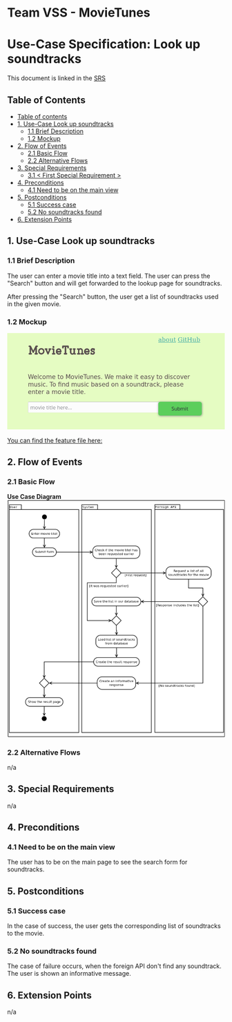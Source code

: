 # Team VSS - MovieTunes

# Use-Case Specification: Look up soundtracks

<!--
Version 0.1

Revision History

| **Date** | **Version** | **Description** | **Author** |
| --- | --- | --- | --- |
| 92.11.2017 | 0.1 | First Version | Team VSS |
-->
This document is linked in the [SRS](https://github.com/VSSSE/VSS-DOC/blob/master/SRS.md#311-look-up-soundtracks-for-a-given-movie-name)

 
## Table of Contents

- [Table of contents](#table-of-contents)
- [1. Use-Case Look up soundtracks](#1-use-case-look-up-soundtracks)
  - [1.1 Brief Description](#11-brief-description)
  - [1.2 Mockup](#12-mockup)
- [2. Flow of Events](#2-flow-of-events)
  - [2.1 Basic Flow](#21-basic-flow) 
  - [2.2 Alternative Flows](#22-alternative-flows) 
  <!--    - [2.2.1 &lt; First Alternative Flow &gt; ](#221-placeholder) -->
- [3. Special Requirements](#3-special-requirements)
  - [3.1 &lt; First Special Requirement &gt;](#31-placeholder) 
- [4. Preconditions](#4-preconditions)
  - [4.1 Need to be on the main view](#41-need-to-be-on-the-main-view) 
- [5. Postconditions](#5-postconditions)
  - [5.1 Success case](#51-success-case) 
  - [5.2 No soundtracks found](#52-no-soundtracks-found) 
- [6. Extension Points](#6-extension-points)
<!--  - [6.1 &lt; Name of Extension Point &gt;](#61-placeholder) -->

<!--
[The following template is provided for a Use-Case Specification, which contains the textual properties of the use case. This document is used with a requirements management tool, such as Rational RequisitePro, for specifying and marking the requirements within the use-case properties.

The use-case diagrams can be developed in a visual modeling tool, such as Rational Rose. A use-case report, with all properties, may be generated with Rational SoDA. For more information, see the tool mentors in the Rational Unified Process.]-->

## 1. Use-Case Look up soundtracks
### 1.1 Brief Description
<!--
[The description briefly conveys the role and purpose of the use case. A single paragraph will suffice for this description.]
-->

The user can enter a movie title into a text field.
The user can press the "Search" button and will get forwarded to the lookup page for soundtracks.

After pressing the "Search" button, the user  get a list of soundtracks used in the given movie. 

### 1.2 Mockup

 
![Mockup][] 

[You can find the feature file here:](https://github.com/VSSSE/VSS-CucumberTests/blob/master/VSS-CucumberTests/src/test/resources/LookUpSoundtrack.feature)

## 2. Flow of Events
### 2.1 Basic Flow
<!--
[This use case starts when the actor does something. An actor always initiates use cases. The use case describes what the actor does and what the system does in response. It is phrased in the form of a dialog between the actor and the system.

The use case describes what happens inside the system, but not how or why. If information is exchanged, be specific about what is passed back and forth. For example, it is not very illuminating to say that the actor enters customer information. It is better to say the actor enters the customer&#39;s name and address. A Glossary of Terms is often useful to keep the complexity of the use case manageableyou may want to define things like customer information there to keep the use case from drowning in details.

Simple alternatives may be presented within the text of the use case. If it only takes a few sentences to describe what happens when there is an alternative, do it directly within the **Flow of Events** section. If the alternative flow is more complex, use a separate section to describe it. For example, an **Alternative Flow** subsection explains how to describe more complex alternatives.

A picture is sometimes worth a thousand words, though there is no substitute for clean, clear prose. If it improves clarity, feel free to paste graphical depictions of user interfaces, process flows or other figures into the use case. If a flow chart is useful to present a complex decision process, by all means use it!  Similarly for state-dependent behavior, a state-transition diagram often clarifies the behavior of a system better than pages upon pages of text. Use the right presentation medium for your problem, but be wary of using terminology, notations or figures that your audience may not understand. Remember that your purpose is to clarify, not obscure.]
-->

**Use Case Diagram**
![UCD][] 
  


### 2.2 Alternative Flows
<!--
#### 2.2.1 &lt; First Alternative Flow &gt;

[More complex alternatives are described in a separate section, referred to in the **Basic Flow** subsection of **Flow of Events** section. Think of the **Alternative Flow** subsections like alternative behavior each alternative flow represents alternative behavior usually due to exceptions that occur in the main flow. They may be as long as necessary to describe the events associated with the alternative behavior. When an alternative flow ends, the events of the main flow of events are resumed unless otherwise stated.]

##### 2.2.1.1 &lt; An Alternative Subflow &gt;

[Alternative flows may, in turn, be divided into subsections if it improves clarity.]

#### 2.2.2 &lt; Second Alternative Flow &gt;

[There may be, and most likely will be, a number of alternative flows in a use case. Keep each alternative flow separate to improve clarity. Using alternative flows improves the readability of the use case, as well as preventing use cases from being decomposed into hierarchies of use cases. Keep in mind that use cases are just textual descriptions, and their main purpose is to document the behavior of a system in a clear, concise, and understandable way.]
-->

n/a

## 3. Special Requirements
<!--
[A special requirement is typically a nonfunctional requirement that is specific to a use case, but is not easily or naturally specified in the text of the use case&#39;s event flow. Examples of special requirements include legal and regulatory requirements, application standards, and quality attributes of the system to be built including usability, reliability, performance or supportability requirements. Additionally, other requirements such as operating systems and environments, compatibility requirements, and design constraintsshould be captured in this section.]

### 3.1 &lt; First Special Requirement &gt;
-->

n/a

## 4. Preconditions
<!--
[A precondition of a use case is the state of the system that must be present prior to a use case being performed.]
-->

### 4.1 Need to be on the main view

The user has to be on the main page to see the search form for soundtracks.
 

## 5. Postconditions


<!-- [A postcondition of a use case is a list of possible states the system can be in immediately after a use case has finished.] -->

### 5.1 Success case

In the case of success, the user gets the corresponding list of soundtracks to the movie.

### 5.2 No soundtracks found

The case of failure occurs, when the foreign API don't find any soundtrack. The user is shown an informative message.


## 6. Extension Points


<!--[Extension points of the use case.]

### 6.1 &lt;Name of Extension Point&gt;

[Definition of the location of the extension point in the flow of events.]
-->

n/a

<!-- Picture-Links: -->
[UCD]: https://raw.githubusercontent.com/VSSSE/VSS-DOC/master/UML/UC1_Look_up_soundtracks.png "Overall Use Case Diagram"
[Mockup]: https://raw.githubusercontent.com/VSSSE/VSS-DOC/master/mockups/Look_up_soundtracks.png "Search form for soundtracks"

